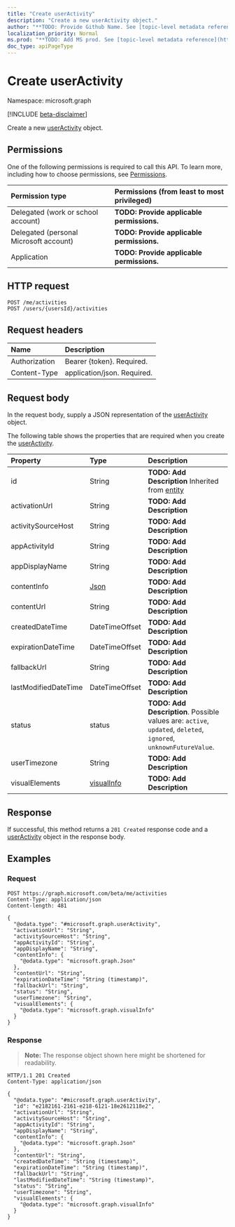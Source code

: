 ```yaml
---
title: "Create userActivity"
description: "Create a new userActivity object."
author: "**TODO: Provide Github Name. See [topic-level metadata reference](https://msgo.azurewebsites.net/add/document/guidelines/metadata.html#topic-level-metadata)**"
localization_priority: Normal
ms.prod: "**TODO: Add MS prod. See [topic-level metadata reference](https://msgo.azurewebsites.net/add/document/guidelines/metadata.html#topic-level-metadata)**"
doc_type: apiPageType
---
```


# Create userActivity
Namespace: microsoft.graph

[!INCLUDE [beta-disclaimer](../../includes/beta-disclaimer.md)]

Create a new [userActivity](../resources/useractivity.md) object.

## Permissions
One of the following permissions is required to call this API. To learn more, including how to choose permissions, see [Permissions](/graph/permissions-reference).

|Permission type|Permissions (from least to most privileged)|
|:---|:---|
|Delegated (work or school account)|**TODO: Provide applicable permissions.**|
|Delegated (personal Microsoft account)|**TODO: Provide applicable permissions.**|
|Application|**TODO: Provide applicable permissions.**|

## HTTP request

<!-- {
  "blockType": "ignored"
}
-->
``` http
POST /me/activities
POST /users/{usersId}/activities
```

## Request headers
|Name|Description|
|:---|:---|
|Authorization|Bearer {token}. Required.|
|Content-Type|application/json. Required.|

## Request body
In the request body, supply a JSON representation of the [userActivity](../resources/useractivity.md) object.

The following table shows the properties that are required when you create the [userActivity](../resources/useractivity.md).

|Property|Type|Description|
|:---|:---|:---|
|id|String|**TODO: Add Description** Inherited from [entity](../resources/entity.md)|
|activationUrl|String|**TODO: Add Description**|
|activitySourceHost|String|**TODO: Add Description**|
|appActivityId|String|**TODO: Add Description**|
|appDisplayName|String|**TODO: Add Description**|
|contentInfo|[Json](../resources/json.md)|**TODO: Add Description**|
|contentUrl|String|**TODO: Add Description**|
|createdDateTime|DateTimeOffset|**TODO: Add Description**|
|expirationDateTime|DateTimeOffset|**TODO: Add Description**|
|fallbackUrl|String|**TODO: Add Description**|
|lastModifiedDateTime|DateTimeOffset|**TODO: Add Description**|
|status|status|**TODO: Add Description**. Possible values are: `active`, `updated`, `deleted`, `ignored`, `unknownFutureValue`.|
|userTimezone|String|**TODO: Add Description**|
|visualElements|[visualInfo](../resources/visualinfo.md)|**TODO: Add Description**|



## Response

If successful, this method returns a `201 Created` response code and a [userActivity](../resources/useractivity.md) object in the response body.

## Examples

### Request
<!-- {
  "blockType": "request",
  "name": "create_useractivity_from_"
}
-->
``` http
POST https://graph.microsoft.com/beta/me/activities
Content-Type: application/json
Content-length: 481

{
  "@odata.type": "#microsoft.graph.userActivity",
  "activationUrl": "String",
  "activitySourceHost": "String",
  "appActivityId": "String",
  "appDisplayName": "String",
  "contentInfo": {
    "@odata.type": "microsoft.graph.Json"
  },
  "contentUrl": "String",
  "expirationDateTime": "String (timestamp)",
  "fallbackUrl": "String",
  "status": "String",
  "userTimezone": "String",
  "visualElements": {
    "@odata.type": "microsoft.graph.visualInfo"
  }
}
```


### Response
>**Note:** The response object shown here might be shortened for readability.
<!-- {
  "blockType": "response",
  "truncated": true,
  "@odata.type": "microsoft.graph.userActivity"
}
-->
``` http
HTTP/1.1 201 Created
Content-Type: application/json

{
  "@odata.type": "#microsoft.graph.userActivity",
  "id": "e2182161-2161-e218-6121-18e2612118e2",
  "activationUrl": "String",
  "activitySourceHost": "String",
  "appActivityId": "String",
  "appDisplayName": "String",
  "contentInfo": {
    "@odata.type": "microsoft.graph.Json"
  },
  "contentUrl": "String",
  "createdDateTime": "String (timestamp)",
  "expirationDateTime": "String (timestamp)",
  "fallbackUrl": "String",
  "lastModifiedDateTime": "String (timestamp)",
  "status": "String",
  "userTimezone": "String",
  "visualElements": {
    "@odata.type": "microsoft.graph.visualInfo"
  }
}
```

